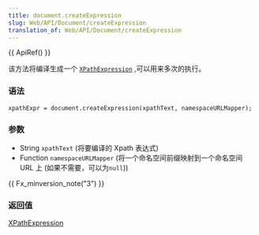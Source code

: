```yaml
---
title: document.createExpression
slug: Web/API/Document/createExpression
translation_of: Web/API/Document/createExpression
---
```

{{ ApiRef() }}

该方法将编译生成一个 [`XPathExpression`](/zh-cn/XPathExpression) ,可以用来多次的执行。

### 语法

```plain
xpathExpr = document.createExpression(xpathText, namespaceURLMapper);
```

### 参数

- String `xpathText` (将要编译的 Xpath 表达式)
- Function `namespaceURLMapper` (将一个命名空间前缀映射到一个命名空间 URL 上 (如果不需要，可以为`null`))

{{ Fx_minversion_note("3") }}

### 返回值

[XPathExpression](/zh-cn/XPathExpression)
